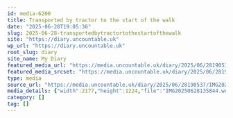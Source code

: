 ```yaml
---
id: media-6200
title: Transported by tractor to the start of the walk
date: "2025-06-28T19:05:36"
slug: 2025-06-28-transportedbytractortothestartofthewalk
site: "https://diary.uncountable.uk"
wp_url: "https://diary.uncountable.uk"
root_slug: diary
site_name: My Diary
featured_media_url: "https://media.uncountable.uk/diary/2025/06/28190537/IMG20250628135844.webp"
featured_media_srcset: "https://media.uncountable.uk/diary/2025/06/28190537/IMG20250628135844-300x169.webp 300w, https://media.uncountable.uk/diary/2025/06/28190537/IMG20250628135844-1024x576.webp 1024w, https://media.uncountable.uk/diary/2025/06/28190537/IMG20250628135844-150x150.webp 150w, https://media.uncountable.uk/diary/2025/06/28190537/IMG20250628135844-640x360.webp 640w, https://media.uncountable.uk/diary/2025/06/28190537/IMG20250628135844.webp 2177w"
type: media
source_url: "https://media.uncountable.uk/diary/2025/06/28190537/IMG20250628135844.webp"
media_details: {"width":2177,"height":1224,"file":"IMG20250628135844.webp","filesize":179586,"sizes":{"medium":{"file":"IMG20250628135844-300x169.webp","width":300,"height":169,"filesize":20020,"mime_type":"image/webp","source_url":"https://media.uncountable.uk/diary/2025/06/28190537/IMG20250628135844-300x169.webp"},"large":{"file":"IMG20250628135844-1024x576.webp","width":1024,"height":576,"filesize":123412,"mime_type":"image/webp","source_url":"https://media.uncountable.uk/diary/2025/06/28190537/IMG20250628135844-1024x576.webp"},"thumbnail":{"file":"IMG20250628135844-150x150.webp","width":150,"height":150,"filesize":12348,"mime_type":"image/webp","source_url":"https://media.uncountable.uk/diary/2025/06/28190537/IMG20250628135844-150x150.webp"},"mobwidth":{"file":"IMG20250628135844-640x360.webp","width":640,"height":360,"filesize":60362,"mime_type":"image/webp","source_url":"https://media.uncountable.uk/diary/2025/06/28190537/IMG20250628135844-640x360.webp"},"full":{"file":"IMG20250628135844.webp","width":2177,"height":1224,"mime_type":"image/webp","source_url":"https://media.uncountable.uk/diary/2025/06/28190537/IMG20250628135844.webp"}},"image_meta":{"aperture":"0","credit":"","camera":"","caption":"","created_timestamp":"0","copyright":"","focal_length":"0","iso":"0","shutter_speed":"0","title":"","orientation":"0","keywords":[]}}
category: []
tag: []
---
```


